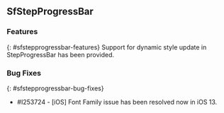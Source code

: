 ## SfStepProgressBar

### Features
{: #sfstepprogressbar-features}
Support for dynamic style update in StepProgressBar has been provided.

### Bug Fixes
{: #sfstepprogressbar-bug-fixes}

* \#I253724 - [iOS] Font Family issue has been resolved now in iOS 13.   